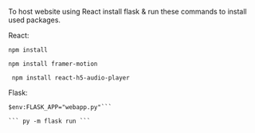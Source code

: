 To host website using React install flask & run these commands to install used packages.

React:

``` npm install ```

``` npm install framer-motion ```

``` npm install react-h5-audio-player```

Flask:
```
$env:FLASK_APP="webapp.py"```

``` py -m flask run ```

